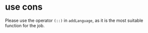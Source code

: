 # use cons

Please use the operator `(::)` in `addLanguage`, as it is the most suitable function for the job.
